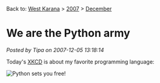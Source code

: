 Back to: [West Karana](/posts/westkarana.md) > [2007](/posts/2007/westkarana.md) > [December](./westkarana.md)
# We are the Python army

*Posted by Tipa on 2007-12-05 13:18:14*

Today's [XKCD](http://xkcd.com/) is about my favorite programming language:

![Python sets you free!](http://imgs.xkcd.com/comics/python.png)

